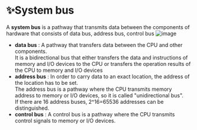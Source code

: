 # ✨System bus
A **system bus** is a pathway that transmits data between the components of hardware that consists of data bus, address bus, control bus
![image](https://github.com/vacu9708/Fundamental-knowledge/assets/67142421/add2cde2-f18e-4e47-8460-070dd3ab0975)

* **data bus** : A pathway that transfers data between the CPU and other components.<br>
It is a bidirectional bus that either transfers the data and instructions of memory and I/O devices to the CPU or transfers the operation results of the CPU to memory and I/O devices
* **address bus** : In order to carry data to an exact location, the address of the location has to be set.<br>
The address bus is a pathway where the CPU transmits memory address to memory or I/O devices, so it is called "unidirectional bus".<br>
If there are 16 address buses, 2^16=65536 addresses can be distinguished.
* **control bus** : A control bus is a pathway where the CPU transmits control signals to memory or I/O devices.
